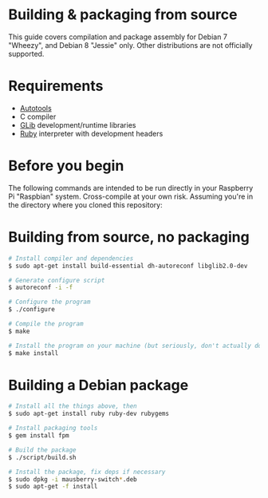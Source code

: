 # Building & packaging from source

This guide covers compilation and package assembly for Debian 7 "Wheezy", and
Debian 8 "Jessie" only. Other distributions are not officially supported.

# Requirements

 - [Autotools][autotools]
 - C compiler
 - [GLib][glib] development/runtime libraries
 - [Ruby][ruby] interpreter with development headers

# Before you begin

The following commands are intended to be run directly in your Raspberry Pi
"Raspbian" system. Cross-compile at your own risk. Assuming you're in the
directory where you cloned this repository:

# Building from source, no packaging

```bash
# Install compiler and dependencies
$ sudo apt-get install build-essential dh-autoreconf libglib2.0-dev

# Generate configure script
$ autoreconf -i -f

# Configure the program
$ ./configure

# Compile the program
$ make

# Install the program on your machine (but seriously, don't actually do this please)
$ make install
```

# Building a Debian package

```bash
# Install all the things above, then
$ sudo apt-get install ruby ruby-dev rubygems

# Install packaging tools
$ gem install fpm

# Build the package
$ ./script/build.sh

# Install the package, fix deps if necessary
$ sudo dpkg -i mausberry-switch*.deb
$ sudo apt-get -f install
```

[autotools]: https://en.wikipedia.org/wiki/GNU_Build_System
[glib]: https://en.wikipedia.org/wiki/GLib
[ruby]: https://www.ruby-lang.org/
